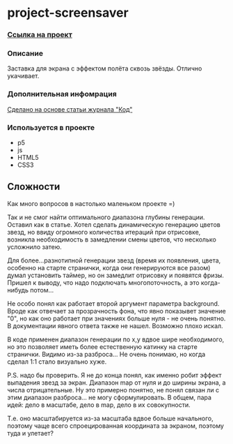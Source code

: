 # project-screensaver
### [Ссылка на проект](https://art-frich.github.io/project-screensaver/)
### Описание 
Заставка для экрана с эффектом полёта сквозь звёзды. Отлично укачивает.
### Дополнительная инфомрация
[Сделано на основе статьи журнала "Код"](https://thecode.media/3d-stars/)
### Используется в проекте
* p5
* js
* HTML5
* CSS3

## Сложности
Как много вопросов в настолько маленьком проекте =) 

Так и не смог найти оптимального диапазона глубины генерации. Оставил как в статье.
Хотел сделать динамическую генерацию цветов звезд, но ввиду огромного количества итераций при отрисовке, возникла необходимость в замедлении смены цветов, что несколько усложнило затею. 

Для более...разнотипной генерации звезд (время их появления, цвета, особенно на старте странички, когда они генерируются все разом) думал установить таймер, но он замедлит отрисовку и появятся фризы. Пришел к выводу, что надо подключать многопоточность, а это когда-нибудь потом...

Не особо понял как работает второй аргумент параметра background. Вроде как отвечает за прозрачность фона, что явно показывет значение "0", но как оно работает при значениях больше нуля - не очень понятно. В документации явного ответа также не нашел. Возможно плохо искал.

В коде применен диапазон генерации по x,y вдвое шире необходимого, но это позволяет иметь более естественную катинку на старте странички. Видимо из-за разброса... Не очень понимаю, но когда сделал 1:1 стало визуально хуже.

P.S. надо бы проверить. Я не до конца понял, как именно робит эффект выпадения звезд за экран. Диапазон map от нуля и до ширины экрана, а числа отрицательные. Ну это примерно понятно, не понял связан ли с этим диапазон разброса... не могу сформулировать. В общем, пара идей: дело в масштабе, дело в map, дело в их совокупности.

Т.е. оно масштабируется из-за масштаба вдвое больше начального, поэтому чаще всего спроецированная координата за экраном, поэтому туда и улетает?


